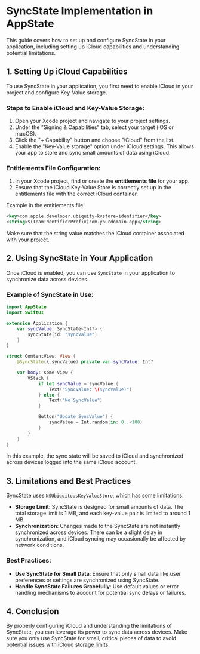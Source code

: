 # SyncState Implementation in AppState

This guide covers how to set up and configure SyncState in your application, including setting up iCloud capabilities and understanding potential limitations.

## 1. Setting Up iCloud Capabilities

To use SyncState in your application, you first need to enable iCloud in your project and configure Key-Value storage.

### Steps to Enable iCloud and Key-Value Storage:

1. Open your Xcode project and navigate to your project settings.
2. Under the "Signing & Capabilities" tab, select your target (iOS or macOS).
3. Click the "+ Capability" button and choose "iCloud" from the list.
4. Enable the "Key-Value storage" option under iCloud settings. This allows your app to store and sync small amounts of data using iCloud.

### Entitlements File Configuration:

1. In your Xcode project, find or create the **entitlements file** for your app.
2. Ensure that the iCloud Key-Value Store is correctly set up in the entitlements file with the correct iCloud container.

Example in the entitlements file:

```xml
<key>com.apple.developer.ubiquity-kvstore-identifier</key>
<string>$(TeamIdentifierPrefix)com.yourdomain.app</string>
```

Make sure that the string value matches the iCloud container associated with your project.

## 2. Using SyncState in Your Application

Once iCloud is enabled, you can use `SyncState` in your application to synchronize data across devices.

### Example of SyncState in Use:

```swift
import AppState
import SwiftUI

extension Application {
    var syncValue: SyncState<Int?> {
        syncState(id: "syncValue")
    }
}

struct ContentView: View {
    @SyncState(\.syncValue) private var syncValue: Int?

    var body: some View {
        VStack {
            if let syncValue = syncValue {
                Text("SyncValue: \(syncValue)")
            } else {
                Text("No SyncValue")
            }

            Button("Update SyncValue") {
                syncValue = Int.random(in: 0..<100)
            }
        }
    }
}
```

In this example, the sync state will be saved to iCloud and synchronized across devices logged into the same iCloud account.

## 3. Limitations and Best Practices

SyncState uses `NSUbiquitousKeyValueStore`, which has some limitations:

- **Storage Limit**: SyncState is designed for small amounts of data. The total storage limit is 1 MB, and each key-value pair is limited to around 1 MB.
- **Synchronization**: Changes made to the SyncState are not instantly synchronized across devices. There can be a slight delay in synchronization, and iCloud syncing may occasionally be affected by network conditions.

### Best Practices:

- **Use SyncState for Small Data**: Ensure that only small data like user preferences or settings are synchronized using SyncState.
- **Handle SyncState Failures Gracefully**: Use default values or error handling mechanisms to account for potential sync delays or failures.

## 4. Conclusion

By properly configuring iCloud and understanding the limitations of SyncState, you can leverage its power to sync data across devices. Make sure you only use SyncState for small, critical pieces of data to avoid potential issues with iCloud storage limits.
